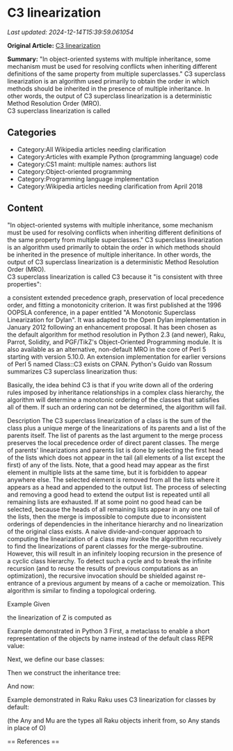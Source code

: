 # C3 linearization

_Last updated: 2024-12-14T15:39:59.061054_

**Original Article:** [C3 linearization](https://en.wikipedia.org/wiki/C3_linearization)

**Summary:** "In object-oriented systems with multiple inheritance,
some mechanism must be used for resolving conflicts when inheriting different definitions of the same property
from multiple superclasses." C3 superclass linearization is an algorithm used primarily to obtain the order in which methods should be inherited in the presence of multiple inheritance. In other words, the output of C3 superclass linearization is a deterministic Method Resolution Order (MRO).  
C3 superclass linearization is called 

## Categories
- Category:All Wikipedia articles needing clarification
- Category:Articles with example Python (programming language) code
- Category:CS1 maint: multiple names: authors list
- Category:Object-oriented programming
- Category:Programming language implementation
- Category:Wikipedia articles needing clarification from April 2018

## Content

"In object-oriented systems with multiple inheritance,
some mechanism must be used for resolving conflicts when inheriting different definitions of the same property
from multiple superclasses." C3 superclass linearization is an algorithm used primarily to obtain the order in which methods should be inherited in the presence of multiple inheritance. In other words, the output of C3 superclass linearization is a deterministic Method Resolution Order (MRO).  
C3 superclass linearization is called C3 because it "is consistent with three properties": 

a consistent extended precedence graph,
preservation of local precedence order, and
fitting a monotonicity criterion.
It was first published at the 1996 OOPSLA conference, in a paper entitled "A Monotonic Superclass Linearization for Dylan".  It was adapted to the Open Dylan implementation in January 2012 following an enhancement proposal. It has been chosen as the default algorithm for method resolution in Python 2.3 (and newer), Raku, Parrot, Solidity, and PGF/TikZ's Object-Oriented Programming module. It is also available as an alternative, non-default MRO in the core of Perl 5 starting with version 5.10.0. An extension implementation for earlier versions of Perl 5 named Class::C3 exists on CPAN.
Python's Guido van Rossum summarizes C3 superclass linearization thus:

Basically, the idea behind C3 is that if you write down all of the ordering rules imposed by inheritance relationships in a complex class hierarchy, the algorithm will determine a monotonic ordering of the classes that satisfies all of them. If such an ordering can not be determined, the algorithm will fail.

Description
The C3 superclass linearization of a class is the sum of the class plus a unique merge of the linearizations of its parents and a list of the parents itself. The list of parents as the last argument to the merge process preserves the local precedence order of direct parent classes.
The merge of parents' linearizations and parents list is done by selecting the first head of the lists which does not appear in the tail (all elements of a list except the first) of any of the lists. Note, that a good head may appear as the first element in multiple lists at the same time, but it is forbidden to appear anywhere else. The selected element is removed from all the lists where it appears as a head and appended to the output list. The process of selecting and removing a good head to extend the output list is repeated until all remaining lists are exhausted. If at some point no good head can be selected, because the heads of all remaining lists appear in any one tail of the lists, then the merge is impossible to compute due to inconsistent orderings of dependencies in the inheritance hierarchy and no linearization of the original class exists.
A naive divide-and-conquer approach to computing the linearization of a class may invoke the algorithm recursively to find the linearizations of parent classes for the merge-subroutine. However, this will result in an infinitely looping recursion in the presence of a cyclic class hierarchy. To detect such a cycle and to break the infinite recursion (and to reuse the results of previous computations as an optimization), the recursive invocation should be shielded against re-entrance of a previous argument by means of a cache or memoization.
This algorithm is similar to finding a topological ordering.

Example
Given

the linearization of Z is computed as

Example demonstrated in Python 3
First, a metaclass to enable a short representation of the objects by name instead of the default class REPR value:

Next, we define our base classes:

Then we construct the inheritance tree:

And now:

Example demonstrated in Raku
Raku uses C3 linearization for classes by default:

(the Any and Mu are the types all Raku objects inherit from, so Any stands in place of O)


== References ==